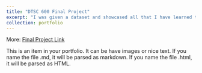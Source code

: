 ```yaml
---
title: "DTSC 600 Final Project"
excerpt: "I was given a dataset and showcased all that I have learned throughout this course by performing an analysis on the data and communicated my analysis using various charts, calculations, visualization formatting, a dashboard, and a Tableau story. <br/><img src='/images/500x300.png'>"
collection: portfolio
---
```


More: [Final Project Link](https://public.tableau.com/app/profile/kurt.brown8254/viz/DTSC600_FinalProject_KurtBrown/SalesandProfitStoryKurtBrown?publish=yes)


This is an item in your portfolio. It can be have images or nice text. If you name the file .md, it will be parsed as markdown. If you name the file .html, it will be parsed as HTML. 

